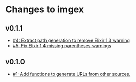 # Changes to imgex

## v0.1.1
* [#4: Extract path generation to remove Elixir 1.3 warning](https://github.com/ianwalter/imgex/issues/4)
* [#5: Fix Elixir 1.4 missing parentheses warnings](https://github.com/ianwalter/imgex/issues/5)

## v0.1.0
* [#1: Add functions to generate URLs from other sources.](https://github.com/ianwalter/imgex/issues/1)
